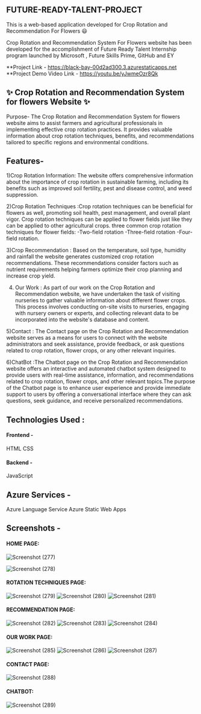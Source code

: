 ## FUTURE-READY-TALENT-PROJECT
This is a web-based application developed for Crop Rotation and Recommendation For Flowers :smiley:

Crop Rotation and Recommendation System For Flowers website has been developed for the accomplishment of Future Ready Talent Internship program launched by Microsoft , Future Skills Prime, GitHub and EY

**Project Link - https://black-bay-00d2ad300.3.azurestaticapps.net
**Project Demo Video Link - https://youtu.be/yJwmeOzr8Qk


## :sparkles: Crop Rotation and Recommendation System for flowers Website :sparkles:

Purpose-
The Crop Rotation and Recommendation System for flowers website aims to assist farmers and agricultural professionals in implementing effective crop rotation practices. It provides valuable information about crop rotation techniques, benefits, and recommendations tailored to specific regions and environmental conditions.

## Features-
1)Crop Rotation Information: The website offers comprehensive information about the importance of crop rotation in sustainable farming, including its benefits such as improved soil fertility, pest and disease control, and weed suppression.

2)Crop Rotation Techniques :Crop rotation techniques can be beneficial for flowers as well, promoting soil health, pest management, and overall plant vigor. Crop rotation techniques can be applied to flower fields just like they can be applied to other agricultural crops.
three common crop rotation techniques for flower fields:
 -Two-field rotation
 -Three-field rotation
 -Four-field rotation.

3)Crop Recommendation : Based on the temperature, soil type, humidity and rainfall the website generates customized crop rotation recommendations. These recommendations consider factors such as nutrient requirements helping farmers optimize their crop planning and increase crop yield.

4) Our Work : As part of our work on the Crop Rotation and Recommendation website, we have undertaken the task of visiting nurseries to gather valuable information about different flower crops. This process involves conducting on-site visits to nurseries, engaging with nursery owners or experts, and collecting relevant data to be incorporated into the website's database and content.

5)Contact : The Contact page on the Crop Rotation and Recommendation website serves as a means for users to connect with the website administrators and seek assistance, provide feedback, or ask questions related to crop rotation, flower crops, or any other relevant inquiries.

6)ChatBot :The Chatbot page on the Crop Rotation and Recommendation website offers an interactive and automated chatbot system designed to provide users with real-time assistance, information, and recommendations related to crop rotation, flower crops, and other relevant topics.The purpose of the Chatbot page is to enhance user experience and provide immediate support to users by offering a conversational interface where they can ask questions, seek guidance, and receive personalized recommendations.

## Technologies Used : 
#### Frontend -
HTML
CSS

#### Backend -
JavaScript

## Azure Services -
Azure Language Service
Azure Static Web Apps

## Screenshots -
#### HOME PAGE:
![Screenshot (277)](https://github.com/20a31a05e5/Future-Ready-Talent-project/assets/109792835/82085cd8-31bd-44b2-86bb-1557230f6912)

![Screenshot (278)](https://github.com/20a31a05e5/Future-Ready-Talent-project/assets/109792835/63f21905-357e-4288-a9c9-e5c91ff38cc0)

#### ROTATION TECHNIQUES PAGE:
![Screenshot (279)](https://github.com/20a31a05e5/Future-Ready-Talent-project/assets/109792835/b5323cf2-a9e0-4d1d-afa9-7f73a4d94c74)
![Screenshot (280)](https://github.com/20a31a05e5/Future-Ready-Talent-project/assets/109792835/32e7cd29-201f-4939-bff2-6614ebf3b61d)
![Screenshot (281)](https://github.com/20a31a05e5/Future-Ready-Talent-project/assets/109792835/d7855594-a844-4302-8805-e60b8555fb9e)

#### RECOMMENDATION PAGE:
![Screenshot (282)](https://github.com/20a31a05e5/Future-Ready-Talent-project/assets/109792835/e614d90a-2ad2-4f86-bc21-f335b33fc733)
![Screenshot (283)](https://github.com/20a31a05e5/Future-Ready-Talent-project/assets/109792835/ecc1964b-e4bd-46ad-b0c2-ec2f5511e5be)
![Screenshot (284)](https://github.com/20a31a05e5/Future-Ready-Talent-project/assets/109792835/e64a63e1-90fa-4a23-8eaa-baef3c49db5b)

#### OUR WORK PAGE:
![Screenshot (285)](https://github.com/20a31a05e5/Future-Ready-Talent-project/assets/109792835/afb7756d-ddfd-45c5-ad7f-9a930d6dd318)
![Screenshot (286)](https://github.com/20a31a05e5/Future-Ready-Talent-project/assets/109792835/fed1e32a-6964-4a2e-8690-4557388ef578)
![Screenshot (287)](https://github.com/20a31a05e5/Future-Ready-Talent-project/assets/109792835/b7a52f63-2379-495a-8910-cd2dbef5b1d3)

#### CONTACT PAGE:
![Screenshot (288)](https://github.com/20a31a05e5/Future-Ready-Talent-project/assets/109792835/07470d93-32c4-4492-953f-8e7073d26d4c)

#### CHATBOT:
![Screenshot (289)](https://github.com/20a31a05e5/Future-Ready-Talent-project/assets/109792835/266b95f4-1cf3-4173-b620-53f746eee79d)






